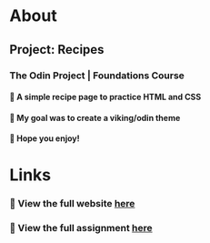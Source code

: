 # About

## **Project: Recipes**

### The Odin Project | Foundations Course

#### :stew: A simple recipe page to practice HTML and CSS

#### :thought_balloon: My goal was to create a viking/odin theme

#### :beers: Hope you enjoy!

# Links

### :link: View the full website [here](simplenough.github.io/odin-recipes)

### :link: View the full assignment [here](https://www.theodinproject.com/lessons/foundations-recipes)
